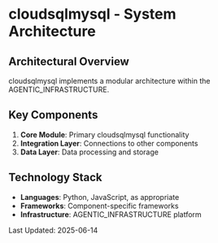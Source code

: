 # cloudsqlmysql - System Architecture

## Architectural Overview

cloudsqlmysql implements a modular architecture within the AGENTIC_INFRASTRUCTURE.

## Key Components

1. **Core Module**: Primary cloudsqlmysql functionality
2. **Integration Layer**: Connections to other components
3. **Data Layer**: Data processing and storage

## Technology Stack

- **Languages**: Python, JavaScript, as appropriate
- **Frameworks**: Component-specific frameworks
- **Infrastructure**: AGENTIC_INFRASTRUCTURE platform

Last Updated: 2025-06-14
